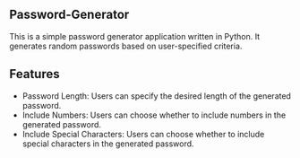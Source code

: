 ## Password-Generator

This is a simple password generator application written in Python. It generates random passwords based on user-specified criteria.

## Features

- Password Length: Users can specify the desired length of the generated password.
- Include Numbers: Users can choose whether to include numbers in the generated password.
- Include Special Characters: Users can choose whether to include special characters in the generated password.
